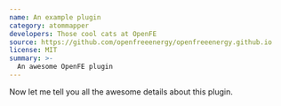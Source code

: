 ```yaml
---
name: An example plugin
category: atommapper
developers: Those cool cats at OpenFE
source: https://github.com/openfreeenergy/openfreeenergy.github.io
license: MIT
summary: >-
  An awesome OpenFE plugin
---
```


Now let me tell you all the awesome details about this plugin.

